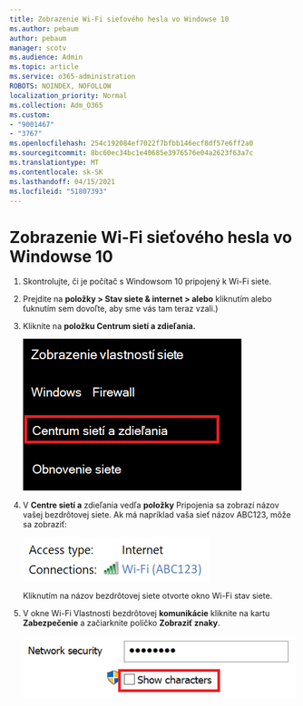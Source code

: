 ```yaml
---
title: Zobrazenie Wi-Fi sieťového hesla vo Windowse 10
ms.author: pebaum
author: pebaum
manager: scotv
ms.audience: Admin
ms.topic: article
ms.service: o365-administration
ROBOTS: NOINDEX, NOFOLLOW
localization_priority: Normal
ms.collection: Adm_O365
ms.custom:
- "9001467"
- "3767"
ms.openlocfilehash: 254c192084ef7022f7bfbb146ecf8df57e6ff2a0
ms.sourcegitcommit: 8bc60ec34bc1e40685e3976576e04a2623f63a7c
ms.translationtype: MT
ms.contentlocale: sk-SK
ms.lasthandoff: 04/15/2021
ms.locfileid: "51807393"
---
```

# <a name="view-wi-fi-network-password-in-windows-10"></a>Zobrazenie Wi-Fi sieťového hesla vo Windowse 10

1. Skontrolujte, či je počítač s Windowsom 10 pripojený k Wi-Fi siete.

2. Prejdite na **položky > Stav siete & internet > alebo** kliknutím [](ms-settings:network?activationSource=GetHelp) alebo ťuknutím sem dovoľte, aby sme vás tam teraz vzali.)

3. Kliknite na **položku Centrum sietí a zdieľania.**

    ![Centrum sietí a zdieľania.](media/network-sharing-center.png)

4. V **Centre sietí a** zdieľania vedľa **položky** Pripojenia sa zobrazí názov vašej bezdrôtovej siete. Ak má napríklad vaša sieť názov ABC123, môže sa zobraziť:

    ![Sieťové pripojenia.](media/network-connections.png)

    Kliknutím na názov bezdrôtovej siete otvorte okno Wi-Fi stav siete. 

5. V okne Wi-Fi Vlastnosti bezdrôtovej **komunikácie** kliknite na kartu **Zabezpečenie** a začiarknite políčko **Zobraziť znaky**.

    ![Zobraziť Wi-Fi znakov hesla.](media/show-password-characters.png)

